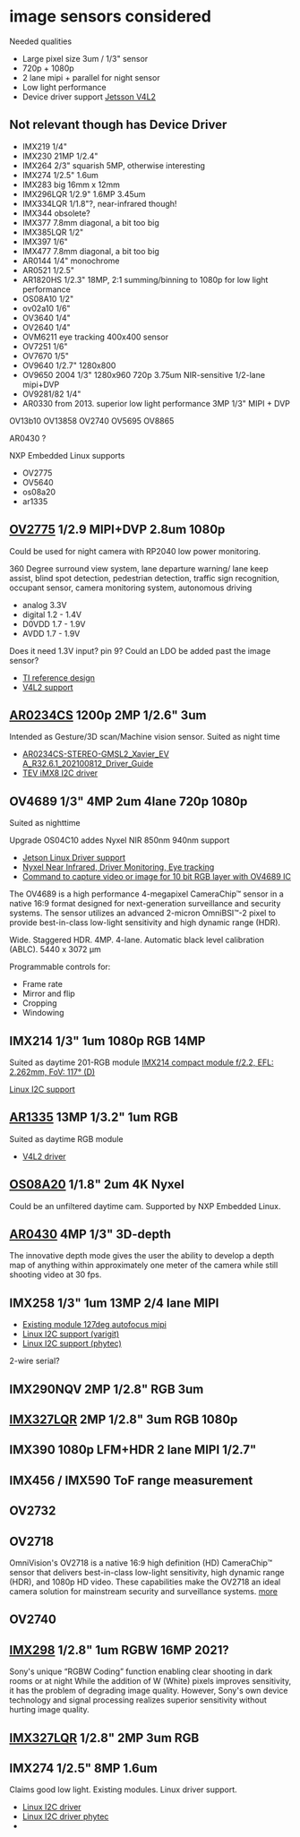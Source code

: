 # image sensors considered

Needed qualities

- Large pixel size 3um / 1/3" sensor
- 720p + 1080p
- 2 lane mipi + parallel for night sensor
- Low light performance
- Device driver support [Jetsson V4L2](https://developer.ridgerun.com/wiki/index.php/V4L2_drivers_available_for_Jetson_SoCs)




## Not relevant though has Device Driver

- IMX219 1/4"
- IMX230 21MP 1/2.4"
- IMX264 2/3" squarish 5MP, otherwise interesting
- IMX274 1/2.5" 1.6um
- IMX283 big 16mm x 12mm
- IMX296LQR 1/2.9" 1.6MP 3.45um
- IMX334LQR 1/1.8"?, near-infrared though!
- IMX344 obsolete?
- IMX377 7.8mm diagonal, a bit too big
- IMX385LQR 1/2"
- IMX397 1/6"
- IMX477 7.8mm diagonal, a bit too big
- AR0144 1/4" monochrome
- AR0521 1/2.5"
- AR1820HS 1/2.3" 18MP, 2:1 summing/binning to 1080p for low light performance
- OS08A10 1/2"
- ov02a10 1/6"
- OV3640 1/4"
- OV2640 1/4"
- OVM6211 eye tracking 400x400 sensor
- OV7251 1/6"
- OV7670 1/5"
- OV9640 1/2.7" 1280x800
- OV9650 2004 1/3" 1280x960 720p 3.75um NIR-sensitive 1/2-lane mipi+DVP 
- OV9281/82 1/4"
- AR0330 from 2013. superior low light performance 3MP 1/3" MIPI + DVP

OV13b10
OV13858
OV2740
OV5695
OV8865

AR0430 ?

NXP Embedded Linux supports

- OV2775
- OV5640
- os08a20
- ar1335


## [OV2775](https://www.ovt.com/products/ov02775-e77y-1e/) 1/2.9 MIPI+DVP 2.8um 1080p

Could be used for night camera with RP2040 low power monitoring.

360 Degree surround view system, lane departure warning/ lane keep assist, blind spot detection, pedestrian detection, traffic sign recognition, occupant sensor, camera monitoring system, autonomous driving

- analog 3.3V
- digital 1.2 - 1.4V
- D0VDD 1.7 - 1.9V
- AVDD 1.7 - 1.9V

Does it need 1.3V input? pin 9?
Could an LDO be added past the image sensor?

- [TI reference design](https://www.ti.com/lit/ug/tidud51a/tidud51a.pdf)
- [V4L2 support](https://github.com/nxp-imx/isp-vvcam/blob/lf-5.15.y_2.0.0/vvcam/v4l2/sensor/ov2775/)


## [AR0234CS](https://www.onsemi.com/products/sensors/image-sensors/ar0234cs) 1200p 2MP 1/2.6" 3um

Intended as Gesture/3D scan/Machine vision sensor.
Suited as night time

- [AR0234CS-STEREO-GMSL2_Xavier_EV A_R32.6.1_202100812_Driver_Guide](https://www.leopardimaging.com/wp-content/uploads/AR0234CS-STEREO-GMSL2_Xavier_EVA_Driver_Guide.pdf)
- [TEV iMX8 I2C driver](https://github.com/TechNexion-Vision/TEV-iMX8_EVK_BSP/tree/imx-lf-5.10.x/linux-imx/src/drivers/media/i2c/tevi-ar0234)


## OV4689 1/3" 4MP 2um 4lane 720p 1080p 

Suited as nighttime

Upgrade OS04C10 addes Nyxel NIR 850nm 940nm support

* [Jetson Linux Driver support](https://developer.ridgerun.com/wiki/index.php?title=OmniVision_OV4689_Linux_driver_for_Jetson)
* [Nyxel Near Infrared, Driver Monitoring, Eye tracking](https://www.ovt.com/technologies/nyxel-technology/)
* [Command to capture video or image for 10 bit RGB layer with OV4689 IC](https://community.nxp.com/t5/i-MX-Processors/Command-to-capture-video-or-image-for-10-bit-RGB-layer-with/m-p/1077808)

The OV4689 is a high performance 4-megapixel CameraChip™ sensor in a native 16:9 format designed for next-generation surveillance and security systems. The sensor utilizes an advanced 2-micron OmniBSI™-2 pixel to provide best-in-class low-light sensitivity and high dynamic range (HDR).

Wide. Staggered HDR. 4MP. 4-lane. Automatic black level calibration (ABLC). 5440 x 3072 µm

Programmable controls for:
- Frame rate
- Mirror and flip
- Cropping
- Windowing


## IMX214 1/3" 1um 1080p RGB 14MP

Suited as daytime 201-RGB module
[IMX214 compact module f/2.2, EFL: 2.262mm, FoV: 117° (D)](https://www.arducam.com/product/imx214-13mp-wide-angle-camera-oak/)

[Linux I2C support](https://github.com/varigit/linux-imx/blob/5.4-2.3.x-imx_var01/drivers/media/i2c/imx214.c)


## [AR1335](https://www.gophotonics.com/products/cmos-image-sensors/on-semiconductor/21-119-ar1335) 13MP 1/3.2" 1um RGB

Suited as daytime RGB module

- [V4L2 driver](https://github.com/nxp-imx/isp-vvcam/tree/lf-5.15.y_2.0.0/vvcam/v4l2/sensor/ar1335)


## [OS08A20](https://www.ovt.com/products/os08a20-h92a-1b/) 1/1.8" 2um 4K Nyxel

Could be an unfiltered daytime cam.
Supported by NXP Embedded Linux.


## [AR0430](https://www.onsemi.com/products/sensors/image-sensors/ar0430) 4MP 1/3" 3D-depth

The innovative depth mode gives the user the ability to develop a depth map of anything within approximately one meter of the camera while still shooting video at 30 fps.


## IMX258 1/3" 1um 13MP 2/4 lane MIPI

- [Existing module 127deg autofocus mipi](https://cbritech.com/product/13mp-sony-sensor-imx258-cmos-4k-mipi-camera-module/)
- [Linux I2C support (varigit)](https://github.com/varigit/linux-imx/blob/5.4-2.3.x-imx_var01/drivers/media/i2c/imx258.c)
- [Linux I2C support (phytec)](https://github.com/phytec/linux-phytec-imx/blob/v5.15.32_2.2.0-phy/drivers/media/i2c/imx258.c)

2-wire serial?

## IMX290NQV 2MP 1/2.8" RGB 3um


## [IMX327LQR](https://www.gophotonics.com/products/cmos-image-sensors/sony-corporation/21-209-imx327lqr-lqr1) 2MP 1/2.8" 3um RGB 1080p


## IMX390 1080p LFM+HDR 2 lane MIPI 1/2.7"


## IMX456 / IMX590 ToF range measurement

## OV2732

## OV2718  

OmniVision's OV2718 is a native 16:9 high definition (HD) CameraChip™ sensor that delivers best-in-class low-light sensitivity, high dynamic range (HDR), and 1080p HD video. These capabilities make the OV2718 an ideal camera solution for mainstream security and surveillance systems. [more](https://www.ovt.com/sensors/OV2718)


## OV2740


## [IMX298](https://www.arducam.com/docs/camera-breakout-board/16mp-imx298/) 1/2.8" 1um RGBW 16MP 2021?

Sony's unique “RGBW Coding” function enabling clear shooting in dark rooms or at night
While the addition of W (White) pixels improves sensitivity, it has the problem of degrading image quality. However, Sony's own device technology and signal processing realizes superior sensitivity without hurting image quality.

## [IMX327LQR](https://www.gophotonics.com/products/cmos-image-sensors/sony-corporation/21-209-imx327lqr-lqr1) 1/2.8" 2MP 3um RGB 


## IMX274 1/2.5" 8MP 1.6um

Claims good low light. Existing modules. Linux driver support.

- [Linux I2C driver](https://github.com/varigit/linux-imx/blob/5.4-2.3.x-imx_var01/drivers/media/i2c/imx274.c)
- [Linux I2C driver phytec](https://github.com/phytec/linux-phytec-imx/blob/v5.15.32_2.2.0-phy/drivers/media/i2c/imx274.c)
- 